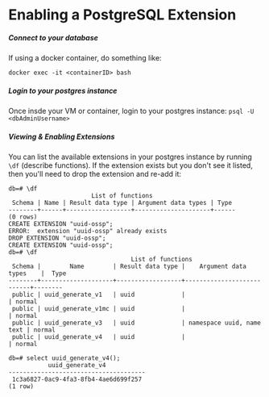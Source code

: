 # Enabling a PostgreSQL Extension

##### Connect to your database

If using a docker container, do something like:

`docker exec -it <containerID> bash`


##### Login to your postgres instance

Once insde your VM or container, login to your postgres instance:
`psql -U <dbAdminUsername>`



##### Viewing & Enabling Extensions

You can list the available extensions in your postgres instance by running
`\df` (describe functions). If the extension exists but you don't see it listed,
then you'll need to drop the extension and re-add it:


```
db=# \df
                       List of functions
 Schema | Name | Result data type | Argument data types | Type
--------+------+------------------+---------------------+------
(0 rows)
CREATE EXTENSION "uuid-ossp";
ERROR:  extension "uuid-ossp" already exists
DROP EXTENSION "uuid-ossp";
CREATE EXTENSION "uuid-ossp";
db=# \df
                                  List of functions
 Schema |        Name        | Result data type |    Argument data types    |  Type
--------+--------------------+------------------+---------------------------+--------
 public | uuid_generate_v1   | uuid             |                           | normal
 public | uuid_generate_v1mc | uuid             |                           | normal
 public | uuid_generate_v3   | uuid             | namespace uuid, name text | normal
 public | uuid_generate_v4   | uuid             |                           | normal

db=# select uuid_generate_v4();
           uuid_generate_v4
--------------------------------------
 1c3a6827-0ac9-4fa3-8fb4-4ae6d699f257
(1 row)

```
